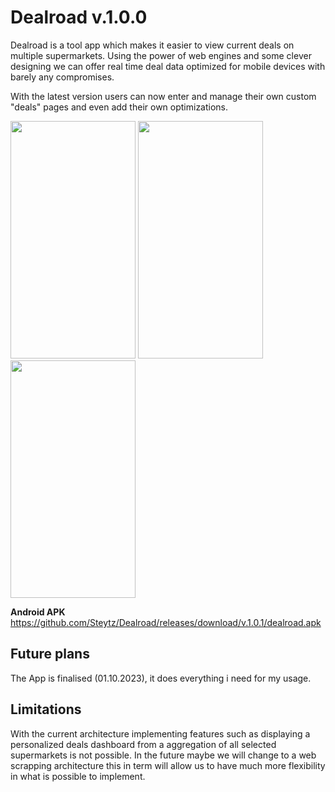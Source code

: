 # Dealroad v.1.0.0

Dealroad is a tool app which makes it easier to view current deals on multiple supermarkets. Using the power of web engines and some clever designing we can offer real time deal data optimized for mobile devices with barely any compromises.

With the latest version users can now enter and manage their own custom "deals" pages and even add their own optimizations.

<img src="https://user-images.githubusercontent.com/56154553/197075983-2ce57137-b7c6-48a2-af4f-865e37e1058f.png" data-canonical-src="https://user-images.githubusercontent.com/56154553/197075983-2ce57137-b7c6-48a2-af4f-865e37e1058f.png" width="200" height="380" />  <img src="https://user-images.githubusercontent.com/56154553/197075990-97d0e7b9-5896-45cd-bc22-c5ac50a75ab2.png" data-canonical-src="https://user-images.githubusercontent.com/56154553/197075990-97d0e7b9-5896-45cd-bc22-c5ac50a75ab2.png" width="200" height="380" /> <img src="https://user-images.githubusercontent.com/56154553/197075992-cf405013-863d-4432-961b-eb100c041de2.png" data-canonical-src="https://user-images.githubusercontent.com/56154553/197075992-cf405013-863d-4432-961b-eb100c041de2.png" width="200" height="380" />

**Android APK**
https://github.com/Steytz/Dealroad/releases/download/v.1.0.1/dealroad.apk

## Future plans ##
The App is finalised (01.10.2023), it does everything i need for my usage.

## Limitations ##

With the current architecture implementing features such as displaying a personalized deals dashboard from a aggregation of all selected supermarkets is not possible. In the future maybe we will change to a web scrapping architecture this in term will allow us to have much more flexibility in what is possible to implement.

